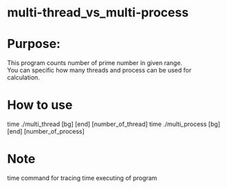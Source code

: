 # multi-thread_vs_multi-process

# Purpose:
This program counts number of prime number in given range.           
You can specific how many threads and process can be used for calculation.
# How to use
 time ./multi_thread [bg] [end] [number_of_thread]
 time ./multi_process [bg] [end] [number_of_process]

# Note
 time command for tracing time executing of program
